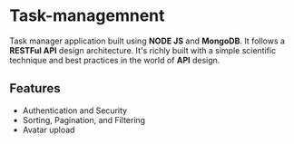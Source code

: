 # Task-managemnent

Task manager application built using **NODE JS** and **MongoDB**. It follows a **RESTFul API** design architecture. It's richly built with a simple scientific technique and best practices in the world of **API** design.

## Features

- Authentication and Security
- Sorting, Pagination, and Filtering
- Avatar upload


